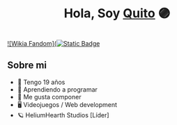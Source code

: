 <div align="center">
  <h1>Hola, Soy <a href="">Quito</a> 🟣</h1>
</div>
<img src="">

[![Wikia Fandom](![Static Badge](https://img.shields.io/badge/Wikia-Helium_Hearth-%23390f69?style=flat)](https://helium-hearth.fandom.com/wiki/Helium_Hearth_Wiki)


## Sobre mi

- 🧭 Tengo 19 años
- 🔮 Aprendiendo a programar
- 🎵 Me gusta componer
- 🖥 Videojuegos / Web development
- 🪐 HeliumHearth Studios [Líder]
  

